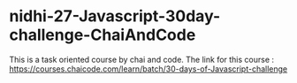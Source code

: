 # nidhi-27-Javascript-30day-challenge-ChaiAndCode
This is a task oriented course by chai and code. The link for this course : https://courses.chaicode.com/learn/batch/30-days-of-Javascript-challenge 

